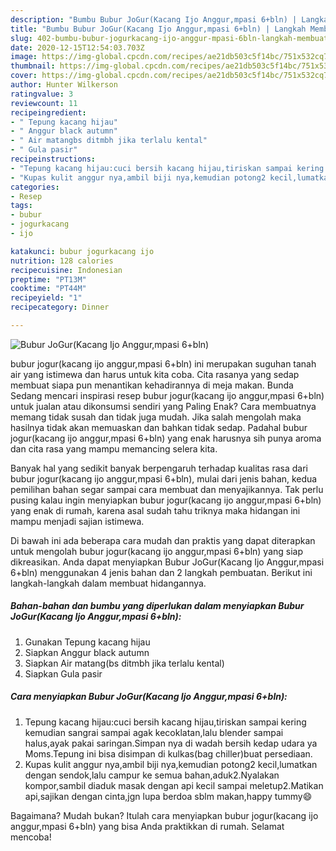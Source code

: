 ```yaml
---
description: "Bumbu Bubur JoGur(Kacang Ijo Anggur,mpasi 6+bln) | Langkah Membuat Bubur JoGur(Kacang Ijo Anggur,mpasi 6+bln) Yang Mudah Dan Praktis"
title: "Bumbu Bubur JoGur(Kacang Ijo Anggur,mpasi 6+bln) | Langkah Membuat Bubur JoGur(Kacang Ijo Anggur,mpasi 6+bln) Yang Mudah Dan Praktis"
slug: 402-bumbu-bubur-jogurkacang-ijo-anggur-mpasi-6bln-langkah-membuat-bubur-jogurkacang-ijo-anggur-mpasi-6bln-yang-mudah-dan-praktis
date: 2020-12-15T12:54:03.703Z
image: https://img-global.cpcdn.com/recipes/ae21db503c5f14bc/751x532cq70/bubur-jogurkacang-ijo-anggurmpasi-6bln-foto-resep-utama.jpg
thumbnail: https://img-global.cpcdn.com/recipes/ae21db503c5f14bc/751x532cq70/bubur-jogurkacang-ijo-anggurmpasi-6bln-foto-resep-utama.jpg
cover: https://img-global.cpcdn.com/recipes/ae21db503c5f14bc/751x532cq70/bubur-jogurkacang-ijo-anggurmpasi-6bln-foto-resep-utama.jpg
author: Hunter Wilkerson
ratingvalue: 3
reviewcount: 11
recipeingredient:
- " Tepung kacang hijau"
- " Anggur black autumn"
- " Air matangbs ditmbh jika terlalu kental"
- " Gula pasir"
recipeinstructions:
- "Tepung kacang hijau:cuci bersih kacang hijau,tiriskan sampai kering kemudian sangrai sampai agak kecoklatan,lalu blender sampai halus,ayak pakai saringan.Simpan nya di wadah bersih kedap udara ya Moms.Tepung ini bisa disimpan di kulkas(bag chiller)buat persediaan."
- "Kupas kulit anggur nya,ambil biji nya,kemudian potong2 kecil,lumatkan dengan sendok,lalu campur ke semua bahan,aduk2.Nyalakan kompor,sambil diaduk masak dengan api kecil sampai meletup2.Matikan api,sajikan dengan cinta,jgn lupa berdoa sblm makan,happy tummy😄"
categories:
- Resep
tags:
- bubur
- jogurkacang
- ijo

katakunci: bubur jogurkacang ijo 
nutrition: 128 calories
recipecuisine: Indonesian
preptime: "PT13M"
cooktime: "PT44M"
recipeyield: "1"
recipecategory: Dinner

---
```



![Bubur JoGur(Kacang Ijo Anggur,mpasi 6+bln)](https://img-global.cpcdn.com/recipes/ae21db503c5f14bc/751x532cq70/bubur-jogurkacang-ijo-anggurmpasi-6bln-foto-resep-utama.jpg)


bubur jogur(kacang ijo anggur,mpasi 6+bln) ini merupakan suguhan tanah air yang istimewa dan harus untuk kita coba. Cita rasanya yang sedap membuat siapa pun menantikan kehadirannya di meja makan.
Bunda Sedang mencari inspirasi resep bubur jogur(kacang ijo anggur,mpasi 6+bln) untuk jualan atau dikonsumsi sendiri yang Paling Enak? Cara membuatnya memang tidak susah dan tidak juga mudah. Jika salah mengolah maka hasilnya tidak akan memuaskan dan bahkan tidak sedap. Padahal bubur jogur(kacang ijo anggur,mpasi 6+bln) yang enak harusnya sih punya aroma dan cita rasa yang mampu memancing selera kita.



Banyak hal yang sedikit banyak berpengaruh terhadap kualitas rasa dari bubur jogur(kacang ijo anggur,mpasi 6+bln), mulai dari jenis bahan, kedua pemilihan bahan segar sampai cara membuat dan menyajikannya. Tak perlu pusing kalau ingin menyiapkan bubur jogur(kacang ijo anggur,mpasi 6+bln) yang enak di rumah, karena asal sudah tahu triknya maka hidangan ini mampu menjadi sajian istimewa.


Di bawah ini ada beberapa cara mudah dan praktis yang dapat diterapkan untuk mengolah bubur jogur(kacang ijo anggur,mpasi 6+bln) yang siap dikreasikan. Anda dapat menyiapkan Bubur JoGur(Kacang Ijo Anggur,mpasi 6+bln) menggunakan 4 jenis bahan dan 2 langkah pembuatan. Berikut ini langkah-langkah dalam membuat hidangannya.

<!--inarticleads1-->

##### Bahan-bahan dan bumbu yang diperlukan dalam menyiapkan Bubur JoGur(Kacang Ijo Anggur,mpasi 6+bln):

1. Gunakan  Tepung kacang hijau
1. Siapkan  Anggur black autumn
1. Siapkan  Air matang(bs ditmbh jika terlalu kental)
1. Siapkan  Gula pasir




<!--inarticleads2-->

##### Cara menyiapkan Bubur JoGur(Kacang Ijo Anggur,mpasi 6+bln):

1. Tepung kacang hijau:cuci bersih kacang hijau,tiriskan sampai kering kemudian sangrai sampai agak kecoklatan,lalu blender sampai halus,ayak pakai saringan.Simpan nya di wadah bersih kedap udara ya Moms.Tepung ini bisa disimpan di kulkas(bag chiller)buat persediaan.
1. Kupas kulit anggur nya,ambil biji nya,kemudian potong2 kecil,lumatkan dengan sendok,lalu campur ke semua bahan,aduk2.Nyalakan kompor,sambil diaduk masak dengan api kecil sampai meletup2.Matikan api,sajikan dengan cinta,jgn lupa berdoa sblm makan,happy tummy😄




Bagaimana? Mudah bukan? Itulah cara menyiapkan bubur jogur(kacang ijo anggur,mpasi 6+bln) yang bisa Anda praktikkan di rumah. Selamat mencoba!
